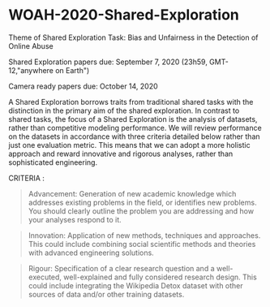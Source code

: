 # WOAH-2020-Shared-Exploration

Theme of Shared Exploration Task: Bias and Unfairness in the Detection of Online Abuse

Shared Exploration papers due: September 7, 2020 (23h59, GMT-12,"anywhere on Earth")

Camera ready papers due: October 14, 2020

A Shared Exploration borrows traits from traditional shared tasks with the distinction in the primary aim of the shared exploration. In contrast to shared tasks, the focus of a Shared Exploration is the analysis of datasets, rather than competitive modeling performance. We will review performance on the datasets in accordance with three criteria detailed below rather than just one evaluation metric. This means that we can adopt a more holistic approach and reward innovative and rigorous analyses, rather than sophisticated engineering.

CRITERIA : 

> Advancement: Generation of new academic knowledge which addresses existing problems in the field, or identifies new problems. You should clearly outline the problem you are addressing and how your analyses respond to it.

> Innovation: Application of new methods, techniques and approaches. This could include combining social scientific methods and theories with advanced engineering solutions.

> Rigour: Specification of a clear research question and a well-executed, well-explained and fully considered research design. This could include integrating the Wikipedia Detox dataset with other sources of data and/or other training datasets.
